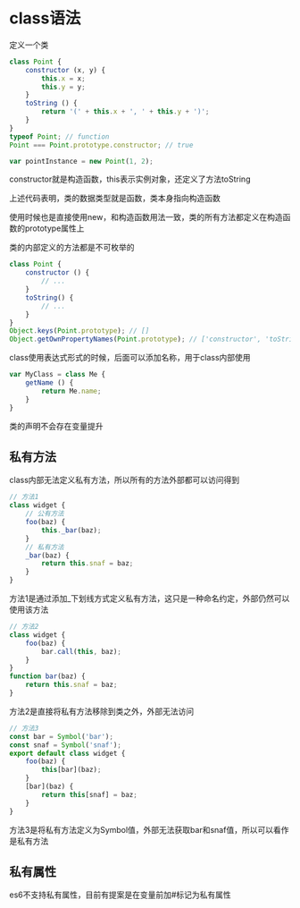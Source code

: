 # class语法

定义一个类

```js
class Point {
    constructor (x, y) {
        this.x = x;
        this.y = y;
    }
    toString () {
        return '(' + this.x + ', ' + this.y + ')';
    }
}
typeof Point; // function
Point === Point.prototype.constructor; // true

var pointInstance = new Point(1, 2);
```

constructor就是构造函数，this表示实例对象，还定义了方法toString

上述代码表明，类的数据类型就是函数，类本身指向构造函数

使用时候也是直接使用new，和构造函数用法一致，类的所有方法都定义在构造函数的prototype属性上

类的内部定义的方法都是不可枚举的

```js
class Point {
    constructor () {
        // ...
    }
    toString() {
        // ...
    }
}
Object.keys(Point.prototype); // []
Object.getOwnPropertyNames(Point.prototype); // ['constructor', 'toString']
```

class使用表达式形式的时候，后面可以添加名称，用于class内部使用

```js
var MyClass = class Me {
    getName () {
        return Me.name;
    }
}
```

类的声明不会存在变量提升

## 私有方法

class内部无法定义私有方法，所以所有的方法外部都可以访问得到

```js
// 方法1
class widget {
    // 公有方法
    foo(baz) {
        this._bar(baz);
    }
    // 私有方法
    _bar(baz) {
        return this.snaf = baz;
    }
}
```

方法1是通过添加_下划线方式定义私有方法，这只是一种命名约定，外部仍然可以使用该方法

```js
// 方法2
class widget {
    foo(baz) {
        bar.call(this, baz);
    }
}
function bar(baz) {
    return this.snaf = baz;
}
```

方法2是直接将私有方法移除到类之外，外部无法访问

```js
// 方法3
const bar = Symbol('bar');
const snaf = Symbol('snaf');
export default class widget {
    foo(baz) {
        this[bar](baz);
    }
    [bar](baz) {
        return this[snaf] = baz;
    }
}
```

方法3是将私有方法定义为Symbol值，外部无法获取bar和snaf值，所以可以看作是私有方法

## 私有属性

es6不支持私有属性，目前有提案是在变量前加#标记为私有属性